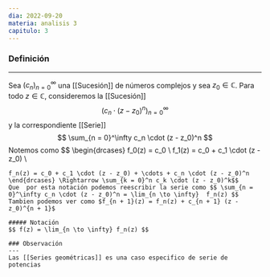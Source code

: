 ```yaml
---
dia: 2022-09-20
materia: analisis 3
capitulo: 3
---
```

### Definición
---
Sea $(c_n)_{n = 0}^\infty$ una [[Sucesión]] de números complejos y sea $z_0 \in \mathbb{C}$. Para todo $z \in \mathbb{C}$, consideremos la [[Sucesión]]  $$ (c_n \cdot (z - z_0)^n)_{n = 0}^\infty $$ y la correspondiente [[Serie]] $$ \sum_{n = 0}^\infty c_n \cdot (z - z_0)^n $$
Notemos como $$ \begin{drcases} 
f_0(z) = c_0 \\
f_1(z) = c_0 + c_1 \cdot (z - z_0) \\
~~~~\vdots \\
f_n(z) = c_0 + c_1 \cdot (z - z_0) + \cdots + c_n \cdot (z - z_0)^n
\end{drcases} \Rightarrow \sum_{k = 0}^n c_k \cdot (z - z_0)^k$$
Que  por esta notación podemos reescribir la serie como $$ \sum_{n = 0}^\infty c_n \cdot (z - z_0)^n = \lim_{n \to \infty}  f_n(z) $$
Tambien podemos ver como $f_{n + 1}(z) = f_n(z) + c_{n + 1} (z - z_0)^{n + 1}$

##### Notación
$$ f(z) = \lim_{n \to \infty} f_n(z) $$

### Observación
---
Las [[Series geométricas]] es una caso especifico de serie de potencias